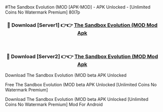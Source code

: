 #The Sandbox Evolution (MOD [APK-MOD] - APK Unlocked - [Unlimited Coins No Watermark Premium] 80l7p



<div align="center">

<h3>🔴 Download [Server1] 👉👉 <a href="https://momento.my/?title=The_Sandbox_Evolution_(MOD">The Sandbox Evolution (MOD Mod Apk</a></h3><br>

<h3>🔴 Download [Server2] 👉👉 <a href="https://momento.my/?title=The_Sandbox_Evolution_(MOD">The Sandbox Evolution (MOD Mod Apk</a></h3>
</div>



Download The Sandbox Evolution (MOD beta APK Unlocked

Free The Sandbox Evolution (MOD beta APK Unlocked [Unlimited Coins No Watermark Premium]

Download The Sandbox Evolution (MOD beta APK Unlocked [Unlimited Coins No Watermark Premium] Mod For Android
